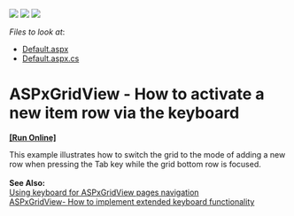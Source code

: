 <!-- default badges list -->
![](https://img.shields.io/endpoint?url=https://codecentral.devexpress.com/api/v1/VersionRange/128533220/15.1.3%2B)
[![](https://img.shields.io/badge/Open_in_DevExpress_Support_Center-FF7200?style=flat-square&logo=DevExpress&logoColor=white)](https://supportcenter.devexpress.com/ticket/details/T119815)
[![](https://img.shields.io/badge/📖_How_to_use_DevExpress_Examples-e9f6fc?style=flat-square)](https://docs.devexpress.com/GeneralInformation/403183)
<!-- default badges end -->
<!-- default file list -->
*Files to look at*:

* [Default.aspx](./CS/Default.aspx)
* [Default.aspx.cs](./CS/Default.aspx.cs)
<!-- default file list end -->
# ASPxGridView - How to activate a new item row via the keyboard
<!-- run online -->
**[[Run Online]](https://codecentral.devexpress.com/t119815/)**
<!-- run online end -->


This example illustrates how to switch the grid to the mode of adding a new row when pressing the Tab key while the grid bottom row is focused.<br /><br /><strong>See Also:</strong><br /><a href="https://www.devexpress.com/Support/Center/p/E2003">Using keyboard for ASPxGridView pages navigation</a> <br /><a href="https://www.devexpress.com/Support/Center/p/E4473">ASPxGridView- How to implement extended keyboard functionality</a>

<br/>


